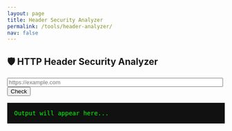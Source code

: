 ```yaml
---
layout: page
title: Header Security Analyzer
permalink: /tools/header-analyzer/
nav: false
---
```


## 🛡️ HTTP Header Security Analyzer

<p>
  <input type="text" id="urlInput" placeholder="https://example.com" style="width: 100%; max-width: 500px;" />
  <button id="checkButton">Check</button>
</p>

<pre id="headerResults" style="margin-top: 1rem; background: #111; color: #0f0; padding: 1rem;">Output will appear here...</pre>

<script>
document.addEventListener("DOMContentLoaded", function () {
  const button = document.getElementById("checkButton");
  const input = document.getElementById("urlInput");
  const output = document.getElementById("headerResults");

  if (!button || !input || !output) {
    console.error("❌ One or more DOM elements not found:", { button, input, output });
    return;
  }

  button.addEventListener("click", async () => {
    const url = input.value.trim();

    if (!url.startsWith("https://")) {
      output.textContent = "❌ Please enter a valid HTTPS URL.";
      return;
    }

    output.textContent = "⏳ Checking headers...";

    try {
      const encodedURL = encodeURIComponent(url);
      const res = await fetch(`https://header-proxy.onrender.com/headers?url=${encodedURL}`);
      const data = await res.json();

      if (data.error) {
        output.textContent = `❌ Error: ${data.error}`;
        return;
      }

      const importantHeaders = [
        "strict-transport-security",
        "content-security-policy",
        "x-frame-options",
        "x-content-type-options",
        "referrer-policy",
        "permissions-policy"
      ];

      let results = "📦 Security Headers:\n\n";
      for (const key of importantHeaders) {
        if (data.headers[key]) {
          results += `✅ ${key}: ${data.headers[key]}\n`;
        } else {
          results += `❌ ${key}: Not Set\n`;
        }
      }

      output.textContent = results;
    } catch (err) {
      output.textContent = `❌ Failed to check headers: ${err.message}`;
    }
  });
});
</script>
